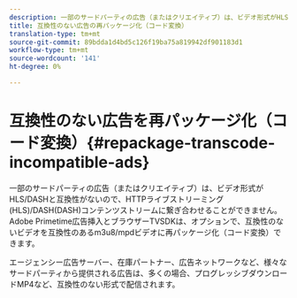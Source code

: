 ```yaml
---
description: 一部のサードパーティの広告（またはクリエイティブ）は、ビデオ形式がHLS/DASHと互換性がないので、HTTPライブストリーミング(HLS)/DASH(DASH)コンテンツストリームに繋ぎ合わせることができません。 Adobe Primetime広告挿入とブラウザーTVSDKは、オプションで、互換性のないビデオを互換性のあるm3u8/mpdビデオに再パッケージ化（コード変換）できます。
title: 互換性のない広告の再パッケージ化（コード変換）
translation-type: tm+mt
source-git-commit: 89bdda1d4bd5c126f19ba75a819942df901183d1
workflow-type: tm+mt
source-wordcount: '141'
ht-degree: 0%

---
```



# 互換性のない広告を再パッケージ化（コード変換）{#repackage-transcode-incompatible-ads}

一部のサードパーティの広告（またはクリエイティブ）は、ビデオ形式がHLS/DASHと互換性がないので、HTTPライブストリーミング(HLS)/DASH(DASH)コンテンツストリームに繋ぎ合わせることができません。 Adobe Primetime広告挿入とブラウザーTVSDKは、オプションで、互換性のないビデオを互換性のあるm3u8/mpdビデオに再パッケージ化（コード変換）できます。

エージェンシー広告サーバー、在庫パートナー、広告ネットワークなど、様々なサードパーティから提供される広告は、多くの場合、プログレッシブダウンロードMP4など、互換性のない形式で配信されます。
